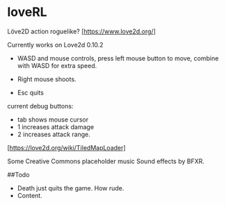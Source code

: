 loveRL
======

Löve2D action roguelike?
[https://www.love2d.org/]

Currently works on Love2d 0.10.2

 * WASD and mouse controls, press left mouse button to move, combine with WASD for extra speed.
 * Right mouse shoots. 

 * Esc quits

current debug buttons:
 * tab shows mouse cursor
 * 1 increases attack damage
 * 2 increases attack range. 

[https://love2d.org/wiki/TiledMapLoader]

Some Creative Commons placeholder music
Sound effects by BFXR.

##Todo
 * Death just quits the game. How rude.
 * Content. 
